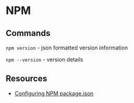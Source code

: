 # NPM

## Commands

`npm version` - json formatted version information

`npm --version` - version details

## Resources

* [Configuring NPM package.json](https://docs.npmjs.com/cli/v7/configuring-npm/package-json)